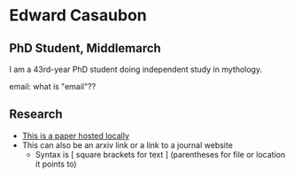 # Edward Casaubon
## PhD Student, Middlemarch

I am a 43rd-year PhD student doing independent study in mythology.

email: what is "email"??

## Research

+ [This is a paper hosted locally](papers/paper1.pdf)
+ This can also be an arxiv link or a link to a journal website
  * Syntax is [ square brackets for text ] (parentheses for file or location it points to)


